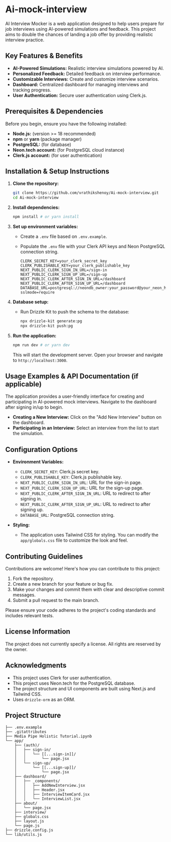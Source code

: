 # Ai-mock-interview


AI Interview Mocker is a web application designed to help users prepare for job interviews using AI-powered simulations and feedback. This project aims to double the chances of landing a job offer by providing realistic interview practice.

## Key Features & Benefits

- **AI-Powered Simulations:** Realistic interview simulations powered by AI.
- **Personalized Feedback:** Detailed feedback on interview performance.
- **Customizable Interviews:** Create and customize interview scenarios.
- **Dashboard:** Centralized dashboard for managing interviews and tracking progress.
- **User Authentication:** Secure user authentication using Clerk.js.

## Prerequisites & Dependencies

Before you begin, ensure you have the following installed:

- **Node.js:** (version >= 18 recommended)
- **npm** or **yarn** (package manager)
- **PostgreSQL:** (for database)
- **Neon.tech account:** (for PostgreSQL cloud instance)
- **Clerk.js account:** (for user authentication)

## Installation & Setup Instructions

1.  **Clone the repository:**

    ```bash
    git clone https://github.com/vrathikshenoy/Ai-mock-interview.git
    cd Ai-mock-interview
    ```

2.  **Install dependencies:**

    ```bash
    npm install # or yarn install
    ```

3.  **Set up environment variables:**

    -   Create a `.env` file based on `.env.example`.
    -   Populate the `.env` file with your Clerk API keys and Neon PostgreSQL connection string.

        ```
        CLERK_SECRET_KEY=your_clerk_secret_key
        CLERK_PUBLISHABLE_KEY=your_clerk_publishable_key
        NEXT_PUBLIC_CLERK_SIGN_IN_URL=/sign-in
        NEXT_PUBLIC_CLERK_SIGN_UP_URL=/sign-up
        NEXT_PUBLIC_CLERK_AFTER_SIGN_IN_URL=/dashboard
        NEXT_PUBLIC_CLERK_AFTER_SIGN_UP_URL=/dashboard
        DATABASE_URL=postgresql://neondb_owner:your_password@your_neon_host/your_database_name?sslmode=require
        ```

4.  **Database setup:**

    -   Run Drizzle Kit to push the schema to the database:

        ```bash
        npx drizzle-kit generate:pg
        npx drizzle-kit push:pg
        ```

5.  **Run the application:**

    ```bash
    npm run dev # or yarn dev
    ```

    This will start the development server. Open your browser and navigate to `http://localhost:3000`.

## Usage Examples & API Documentation (if applicable)

The application provides a user-friendly interface for creating and participating in AI-powered mock interviews.  Navigate to the dashboard after signing in/up to begin.

-   **Creating a New Interview:**  Click on the "Add New Interview" button on the dashboard.
-   **Participating in an Interview:** Select an interview from the list to start the simulation.

## Configuration Options

-   **Environment Variables:**
    -   `CLERK_SECRET_KEY`: Clerk.js secret key.
    -   `CLERK_PUBLISHABLE_KEY`: Clerk.js publishable key.
    -   `NEXT_PUBLIC_CLERK_SIGN_IN_URL`: URL for the sign-in page.
    -   `NEXT_PUBLIC_CLERK_SIGN_UP_URL`: URL for the sign-up page.
    -   `NEXT_PUBLIC_CLERK_AFTER_SIGN_IN_URL`: URL to redirect to after signing in.
    -   `NEXT_PUBLIC_CLERK_AFTER_SIGN_UP_URL`: URL to redirect to after signing up.
    -   `DATABASE_URL`: PostgreSQL connection string.

-   **Styling:**
    -   The application uses Tailwind CSS for styling.  You can modify the `app/globals.css` file to customize the look and feel.

## Contributing Guidelines

Contributions are welcome!  Here's how you can contribute to this project:

1.  Fork the repository.
2.  Create a new branch for your feature or bug fix.
3.  Make your changes and commit them with clear and descriptive commit messages.
4.  Submit a pull request to the main branch.

Please ensure your code adheres to the project's coding standards and includes relevant tests.

## License Information

The project does not currently specify a license. All rights are reserved by the owner.

## Acknowledgments

-   This project uses Clerk for user authentication.
-   This project uses Neon.tech for the PostgreSQL database.
-   The project structure and UI components are built using Next.js and Tailwind CSS.
-   Uses `drizzle-orm` as an ORM.

## Project Structure

```
├── .env.example
├── .gitattributes
├── Media Pipe Holistic Tutorial.ipynb
└── app/
    ├── (auth)/
    │   ├── sign-in/
    │   │   └── [[...sign-in]]/
    │   │       └── page.jsx
    │   └── sign-up/
    │       └── [[...sign-up]]/
    │           └── page.jsx
    ├── dashboard/
    │   ├── _components/
    │   │   ├── AddNewInterview.jsx
    │   │   ├── Header.jsx
    │   │   ├── InterviewItemCard.jsx
    │   │   └── InterviewList.jsx
    ├── about/
    │   └── page.jsx
    ├── interview/
    ├── globals.css
    ├── layout.js
    └── page.js
├── drizzle.config.js
└── lib/utils.js
```
```
